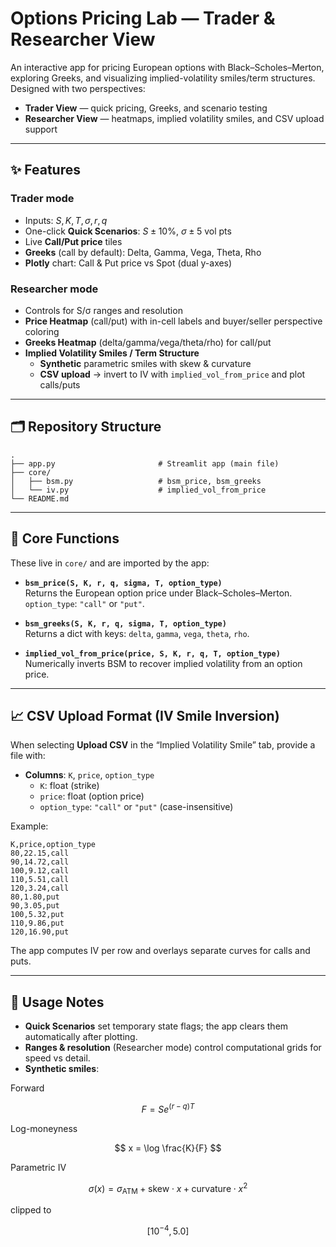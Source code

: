 # Options Pricing Lab — Trader & Researcher View

An interactive app for pricing European options with Black–Scholes–Merton, exploring Greeks, and visualizing implied-volatility smiles/term structures. Designed with two perspectives:

- **Trader View** — quick pricing, Greeks, and scenario testing  
- **Researcher View** — heatmaps, implied volatility smiles, and CSV upload support

---

## ✨ Features

### Trader mode
- Inputs: $S, K, T, \sigma, r, q$  
- One-click **Quick Scenarios**: $S \pm 10\%$, $\sigma \pm 5$ vol pts  
- Live **Call/Put price** tiles  
- **Greeks** (call by default): Delta, Gamma, Vega, Theta, Rho  
- **Plotly** chart: Call & Put price vs Spot (dual y-axes)  

### Researcher mode
- Controls for S/σ ranges and resolution  
- **Price Heatmap** (call/put) with in-cell labels and buyer/seller perspective coloring  
- **Greeks Heatmap** (delta/gamma/vega/theta/rho) for call/put  
- **Implied Volatility Smiles / Term Structure**  
  - **Synthetic** parametric smiles with skew & curvature  
  - **CSV upload** → invert to IV with `implied_vol_from_price` and plot calls/puts  

---

## 🗂️ Repository Structure

```
.
├── app.py                       # Streamlit app (main file)
├── core/
│   ├── bsm.py                   # bsm_price, bsm_greeks
│   └── iv.py                    # implied_vol_from_price
└── README.md
```

---

## 🔧 Core Functions

These live in `core/` and are imported by the app:

- **`bsm_price(S, K, r, q, sigma, T, option_type)`**  
  Returns the European option price under Black–Scholes–Merton.  
  `option_type`: `"call"` or `"put"`.  

- **`bsm_greeks(S, K, r, q, sigma, T, option_type)`**  
  Returns a dict with keys: `delta`, `gamma`, `vega`, `theta`, `rho`.  

- **`implied_vol_from_price(price, S, K, r, q, T, option_type)`**  
  Numerically inverts BSM to recover implied volatility from an option price.  

---

## 📈 CSV Upload Format (IV Smile Inversion)

When selecting **Upload CSV** in the “Implied Volatility Smile” tab, provide a file with:

- **Columns**: `K`, `price`, `option_type`  
  - `K`: float (strike)  
  - `price`: float (option price)  
  - `option_type`: `"call"` or `"put"` (case-insensitive)  

Example:

```csv
K,price,option_type
80,22.15,call
90,14.72,call
100,9.12,call
110,5.51,call
120,3.24,call
80,1.80,put
90,3.05,put
100,5.32,put
110,9.86,put
120,16.90,put
```

The app computes IV per row and overlays separate curves for calls and puts.

---

## 🧭 Usage Notes

- **Quick Scenarios** set temporary state flags; the app clears them automatically after plotting.  
- **Ranges & resolution** (Researcher mode) control computational grids for speed vs detail.  
- **Synthetic smiles**:  

Forward  

$$
F = S e^{(r - q)T}
$$

Log-moneyness  

$$
x = \log \frac{K}{F}
$$

Parametric IV  

$$
\sigma(x) = \sigma_{\text{ATM}} + \text{skew} \cdot x + \text{curvature} \cdot x^2
$$

clipped to  

$$
[10^{-4}, 5.0]
$$

